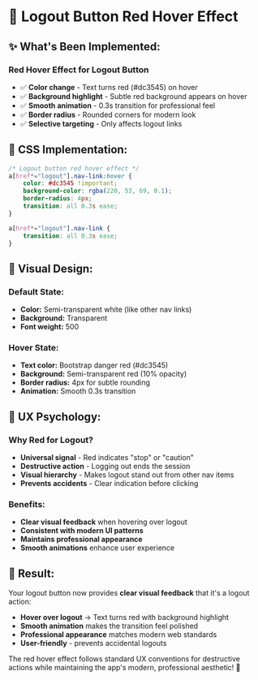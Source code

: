 # 🔴 Logout Button Red Hover Effect

## ✨ What's Been Implemented:

### **Red Hover Effect for Logout Button**
- ✅ **Color change** - Text turns red (#dc3545) on hover
- ✅ **Background highlight** - Subtle red background appears on hover
- ✅ **Smooth animation** - 0.3s transition for professional feel
- ✅ **Border radius** - Rounded corners for modern look
- ✅ **Selective targeting** - Only affects logout links

## 🎯 CSS Implementation:

```css
/* Logout button red hover effect */
a[href*="logout"].nav-link:hover {
    color: #dc3545 !important;
    background-color: rgba(220, 53, 69, 0.1);
    border-radius: 4px;
    transition: all 0.3s ease;
}

a[href*="logout"].nav-link {
    transition: all 0.3s ease;
}
```

## 🎨 Visual Design:

### **Default State:**
- **Color:** Semi-transparent white (like other nav links)
- **Background:** Transparent
- **Font weight:** 500

### **Hover State:**
- **Text color:** Bootstrap danger red (#dc3545)
- **Background:** Semi-transparent red (10% opacity)
- **Border radius:** 4px for subtle rounding
- **Animation:** Smooth 0.3s transition

## 🧠 UX Psychology:

### **Why Red for Logout?**
- **Universal signal** - Red indicates "stop" or "caution"
- **Destructive action** - Logging out ends the session
- **Visual hierarchy** - Makes logout stand out from other nav items
- **Prevents accidents** - Clear indication before clicking

### **Benefits:**
- **Clear visual feedback** when hovering over logout
- **Consistent with modern UI patterns**
- **Maintains professional appearance**
- **Smooth animations** enhance user experience

## 🎉 Result:

Your logout button now provides **clear visual feedback** that it's a logout action:

- **Hover over logout** → Text turns red with background highlight
- **Smooth animation** makes the transition feel polished
- **Professional appearance** matches modern web standards
- **User-friendly** - prevents accidental logouts

The red hover effect follows standard UX conventions for destructive actions while maintaining the app's modern, professional aesthetic! 🌟
